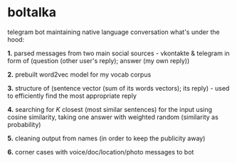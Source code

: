 # boltalka
telegram bot maintaining native language conversation
what's under the hood:

**1.** parsed messages from two main social sources - vkontakte & telegram in form of (question (other user's reply); answer (my own reply))

**2.** prebuilt word2vec model for my vocab corpus

**3.** structure of (sentence vector (sum of its words vectors); its reply) - used to efficiently find the most appropriate reply

**4.** searching for *K* closest (most similar sentences) for the input using cosine similarity, taking one answer with weighted random (similarity as probability)

**5.** cleaning output from names (in order to keep the publicity away)

**6.** corner cases with voice/doc/location/photo messages to bot
